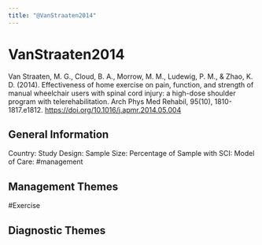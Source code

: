 ```yaml
---
title: "@VanStraaten2014"
---
```


# VanStraaten2014
Van Straaten, M. G., Cloud, B. A., Morrow, M. M., Ludewig, P. M., & Zhao, K. D. (2014). Effectiveness of home exercise on pain, function, and strength of manual wheelchair users with spinal cord injury: a high-dose shoulder program with telerehabilitation. Arch Phys Med Rehabil, 95(10), 1810-1817.e1812. https://doi.org/10.1016/j.apmr.2014.05.004 

## General Information
Country: 
Study Design: 
Sample Size: 
Percentage of Sample with SCI:
Model of Care: #management 

## Management Themes
#Exercise 

## Diagnostic Themes

